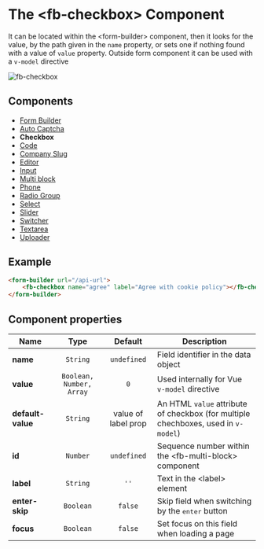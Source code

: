 # The &lt;fb-checkbox&gt; Component

It can be located within the &lt;form-builder&gt; component, then it looks for the value, by the path given in the `name` property, or sets one if nothing found with a value of `value` property. Outside form component it can be used with a `v-model` directive

![fb-checkbox](https://static.awema.pl/docs/fb-checkbox.png)

## Components
* [Form Builder](./form-builder.md)
* [Auto Captcha](./fb-auto-captcha.md)
* **Checkbox**
* [Code](./fb-code.md)
* [Company Slug](./fb-company-slug.md)
* [Editor](./fb-editor.md)
* [Input](./fb-input.md)
* [Multi block](./fb-multi-block.md)
* [Phone](./fb-phone.md)
* [Radio Group](./fb-radio-group.md)
* [Select](./fb-select.md)
* [Slider](./fb-slider.md)
* [Switcher](./fb-switcher.md)
* [Textarea](./fb-textarea.md)
* [Uploader](./fb-uploader.md)

## Example

```html
<form-builder url="/api-url">
    <fb-checkbox name="agree" label="Agree with cookie policy"></fb-checkbox>
</form-builder>
```
<div class="vue-example">
<form-builder url="/api-url">
    <fb-checkbox name="agree" label="Agree with cookie policy"></fb-checkbox>
</form-builder>
</div>


## Component properties

| Name                | Type               | Default             | Description                                       |
|---------------------|:------------------:|:-------------------:|---------------------------------------------------|
| **name**            | `String`           | `undefined`         | Field identifier in the data object               |
| **value**           | `Boolean, Number, Array` | `0`           | Used internally for Vue `v-model` directive       |
| **default-value**   | `String`           | value of label prop | An HTML `value` attribute of checkbox (for multiple chechboxes, used in `v-model`) |
| **id**              | `Number`           | `undefined`         | Sequence number within the &lt;fb-multi-block&gt; component |
| **label**           | `String`           | `''`                | Text in the &lt;label&gt; element                 |
| **enter-skip**      | `Boolean`          | `false`             | Skip field when switching by the <kbd>enter</kbd> button |
| **focus**           | `Boolean`          | `false`             | Set focus on this field when loading a page       |
